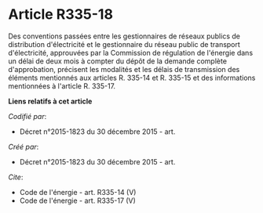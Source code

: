 # Article R335-18

Des conventions passées entre les gestionnaires de réseaux publics de distribution d'électricité et le gestionnaire du réseau
public de transport d'électricité, approuvées par la Commission de régulation de l'énergie dans un délai de deux mois à
compter du dépôt de la demande complète d'approbation, précisent les modalités et les délais de transmission des éléments
mentionnés aux articles R. 335-14 et R. 335-15 et des informations mentionnées à l'article R. 335-17.

**Liens relatifs à cet article**

_Codifié par_:

  - Décret n°2015-1823 du 30 décembre 2015 - art.

_Créé par_:

  - Décret n°2015-1823 du 30 décembre 2015 - art.

_Cite_:

  - Code de l'énergie - art. R335-14 (V)
  - Code de l'énergie - art. R335-17 (V)
